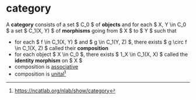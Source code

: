 # category

A **category** consists of a set $ C_0 $ of **objects** and for each $ X, Y \in
C_0 $ a set $ C_1(X, Y) $ of **morphisms** going from $ X $ to $ Y $ such that

-   for each $ f \in C_1(X, Y) $ and $ g \in C_1(Y, Z) $, there exists $ g \circ
    f \in C_1(X, Z) $ called their **composition**
-   for each object $ X \in C_0 $, there exists $ 1_X \in C_1(X, X) $ called the
    **identity morphism** on $ X $
-   composition is [associative](/math/associativity.md)
-   composition is [unital](/math/unitality.md)[^1]

[^1]: https://ncatlab.org/nlab/show/category
